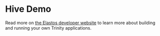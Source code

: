 # Hive Demo

Read more on [the Elastos developer website](https://developer.elastos.org) to learn more about building and running 
your own Trinity applications.
